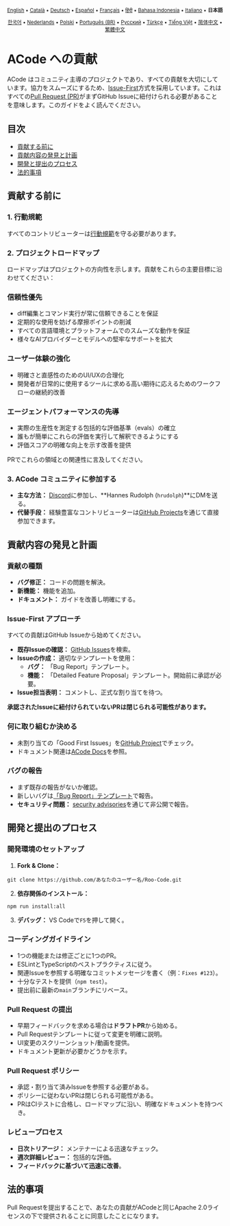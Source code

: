<div align="center">
<sub>

[English](../../CONTRIBUTING.md) • [Català](../ca/CONTRIBUTING.md) • [Deutsch](../de/CONTRIBUTING.md) • [Español](../es/CONTRIBUTING.md) • [Français](../fr/CONTRIBUTING.md) • [हिंदी](../hi/CONTRIBUTING.md) • [Bahasa Indonesia](../id/CONTRIBUTING.md) • [Italiano](../it/CONTRIBUTING.md) • <b>日本語</b>

</sub>
<sub>

[한국어](../ko/CONTRIBUTING.md) • [Nederlands](../nl/CONTRIBUTING.md) • [Polski](../pl/CONTRIBUTING.md) • [Português (BR)](../pt-BR/CONTRIBUTING.md) • [Русский](../ru/CONTRIBUTING.md) • [Türkçe](../tr/CONTRIBUTING.md) • [Tiếng Việt](../vi/CONTRIBUTING.md) • [简体中文](../zh-CN/CONTRIBUTING.md) • [繁體中文](../zh-TW/CONTRIBUTING.md)

</sub>
</div>

# ACode への貢献

ACode はコミュニティ主導のプロジェクトであり、すべての貢献を大切にしています。協力をスムーズにするため、[Issue-First](#issue-first-アプローチ)方式を採用しています。これはすべての[Pull Request (PR)](#pull-request-の提出)がまずGitHub Issueに紐付けられる必要があることを意味します。このガイドをよく読んでください。

## 目次

- [貢献する前に](#貢献する前に)
- [貢献内容の発見と計画](#貢献内容の発見と計画)
- [開発と提出のプロセス](#開発と提出のプロセス)
- [法的事項](#法的事項)

## 貢献する前に

### 1. 行動規範

すべてのコントリビューターは[行動規範](./CODE_OF_CONDUCT.md)を守る必要があります。

### 2. プロジェクトロードマップ

ロードマップはプロジェクトの方向性を示します。貢献をこれらの主要目標に沿わせてください：

### 信頼性優先

- diff編集とコマンド実行が常に信頼できることを保証
- 定期的な使用を妨げる摩擦ポイントの削減
- すべての言語環境とプラットフォームでのスムーズな動作を保証
- 様々なAIプロバイダーとモデルへの堅牢なサポートを拡大

### ユーザー体験の強化

- 明確さと直感性のためのUI/UXの合理化
- 開発者が日常的に使用するツールに求める高い期待に応えるためのワークフローの継続的改善

### エージェントパフォーマンスの先導

- 実際の生産性を測定する包括的な評価基準（evals）の確立
- 誰もが簡単にこれらの評価を実行して解釈できるようにする
- 評価スコアの明確な向上を示す改善を提供

PRでこれらの領域との関連性に言及してください。

### 3. ACode コミュニティに参加する

- **主な方法：** [Discord](https://discord.gg/roocode)に参加し、**Hannes Rudolph (`hrudolph`)**にDMを送る。
- **代替手段：** 経験豊富なコントリビューターは[GitHub Projects](https://github.com/orgs/ACodeInc/projects/1)を通じて直接参加できます。

## 貢献内容の発見と計画

### 貢献の種類

- **バグ修正：** コードの問題を解決。
- **新機能：** 機能を追加。
- **ドキュメント：** ガイドを改善し明確にする。

### Issue-First アプローチ

すべての貢献はGitHub Issueから始めてください。

- **既存Issueの確認：** [GitHub Issues](https://github.com/ACodeInc/Roo-Code/issues)を検索。
- **Issueの作成：** 適切なテンプレートを使用：
    - **バグ：** 「Bug Report」テンプレート。
    - **機能：** 「Detailed Feature Proposal」テンプレート。開始前に承認が必要。
- **Issue担当表明：** コメントし、正式な割り当てを待つ。

**承認されたIssueに紐付けられていないPRは閉じられる可能性があります。**

### 何に取り組むか決める

- 未割り当ての「Good First Issues」を[GitHub Project](https://github.com/orgs/ACodeInc/projects/1)でチェック。
- ドキュメント関連は[ACode Docs](https://github.com/ACodeInc/Roo-Code-Docs)を参照。

### バグの報告

- まず既存の報告がないか確認。
- 新しいバグは[「Bug Report」テンプレート](https://github.com/ACodeInc/Roo-Code/issues/new/choose)で報告。
- **セキュリティ問題：** [security advisories](https://github.com/ACodeInc/Roo-Code/security/advisories/new)を通じて非公開で報告。

## 開発と提出のプロセス

### 開発環境のセットアップ

1. **Fork & Clone：**

```
git clone https://github.com/あなたのユーザー名/Roo-Code.git
```

2. **依存関係のインストール：**

```
npm run install:all
```

3. **デバッグ：** VS Codeで`F5`を押して開く。

### コーディングガイドライン

- 1つの機能または修正ごとに1つのPR。
- ESLintとTypeScriptのベストプラクティスに従う。
- 関連Issueを参照する明確なコミットメッセージを書く（例：`Fixes #123`）。
- 十分なテストを提供（`npm test`）。
- 提出前に最新の`main`ブランチにリベース。

### Pull Request の提出

- 早期フィードバックを求める場合は**ドラフトPR**から始める。
- Pull Requestテンプレートに従って変更を明確に説明。
- UI変更のスクリーンショット/動画を提供。
- ドキュメント更新が必要かどうかを示す。

### Pull Request ポリシー

- 承認・割り当て済みIssueを参照する必要がある。
- ポリシーに従わないPRは閉じられる可能性がある。
- PRはCIテストに合格し、ロードマップに沿い、明確なドキュメントを持つべき。

### レビュープロセス

- **日次トリアージ：** メンテナーによる迅速なチェック。
- **週次詳細レビュー：** 包括的な評価。
- **フィードバックに基づいて迅速に改善**。

## 法的事項

Pull Requestを提出することで、あなたの貢献がACodeと同じApache 2.0ライセンスの下で提供されることに同意したことになります。
